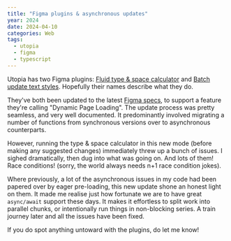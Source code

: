 ```yaml
---
title: "Figma plugins & asynchronous updates"
year: 2024
date: 2024-04-10
categories: Web
tags:
  - utopia
  - figma
  - typescript
---
```


Utopia has two Figma plugins: [Fluid type & space calculator](https://www.figma.com/community/plugin/951884648789524000/utopia-fluid-type-space-calculator) and [Batch update text styles](https://www.figma.com/community/plugin/979005485047252094/utopia-batch-update-text-styles). Hopefully their names describe what they do.

They've both been updated to the latest [Figma specs](https://www.figma.com/plugin-docs/migrating-to-dynamic-loading/), to support a feature they're calling "Dynamic Page Loading". The update process was pretty seamless, and very well documented. It predominantly involved migrating a number of functions from synchronous versions over to asynchronous counterparts.

However, running the type & space calculator in this new mode (before making any suggested changes) immediately threw up a bunch of issues. I sighed dramatically, then dug into what was going on. And lots of them! Race conditions! (sorry, the world always needs n+1 race condition jokes).

Where previously, a lot of the asynchronous issues in my code had been papered over by eager pre-loading, this new update shone an honest light on them. It made me realise just how fortunate we are to have great `async/await` support these days. It makes it effortless to split work into parallel chunks, or intentionally run things in non-blocking series. A train journey later and all the issues have been fixed.

If you do spot anything untoward with the plugins, do let me know!
